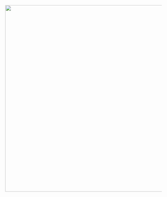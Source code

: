 <div id="header" align="center">
  <img src="https://media.giphy.com/media/nTjkeWLvTilEdZrKR7/giphy.gif" width="600"/>
</div>
